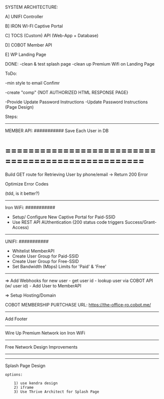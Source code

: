 

SYSTEM ARCHITECTURE:

A] UNIFI Controller

B] IRON WI-FI Captive Portal

C] TOCS (Custom) API (Web-App + Database)

D] COBOT Member API

E] WP Landing Page

DONE:
-clean & test splash page
-clean up Premium Wifi on Landing Page

ToDo:



-min style to email Confimr

-create "comp" {NOT AUTHORIZED HTML RESPONSE PAGE}

-Provide Update Password Instructions
-Update Password Instructions (Page Design)

Steps:

___________
MEMBER API:
###########
Save Each User in DB

==================================================
==================================================

Build GET route for Retrieving User by phone/email
	-> Return 200 Error

Optimize Error Codes 

(tdd, is it better?)
___________
Iron WiFi:
###########
- Setup/ Configure New Captive Portal for Paid-SSID
- Use REST API AUthentication (200 status code triggers Success/Grant-Access)

___________
UNIFI:
###########
- Whitelist MemberAPI
- Create User Group for Paid-SSID
- Create User Group for Free-SSID
- Set Bandwidth (Mbps) Limits for 'Paid' & 'Free'


- - - - - - - - - 


=> Add Webhooks for new user
	- get user id
	- lookup user via COBOT API (w/ user id)
	- Add User to MemberAPI



=> Setup Hosting/Domain


COBOT MEMBERSHIP PURTCHASE URL:
https://the-office-ro.cobot.me/

- - - - - - - - - 
Add Footer
- - - - - - - - - 
Wire Up Premium Network ion Iron WiFi
- - - - - - - - - 
Free Network Design Improvements
- - - - - - - - - 

- - - - - - - - - 

Splash Page Design
	
	options:

		1) use kendra design
		2) iframe
		3) Use Thrive Architect for Splash Page






